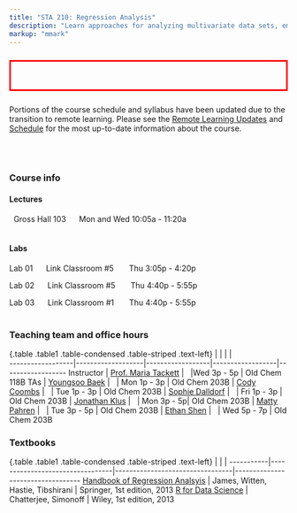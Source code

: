 ```yaml
---
title: "STA 210: Regression Analysis"
description: "Learn approaches for analyzing multivariate data sets, emphasizing analysis of variance, linear regression, and logistic regression. Learn techniques for checking the appropriateness of proposed models, such as residual analyses and case influence diagnostics, and techniques for selecting models. Gain experience dealing with the challenges that arise in practice through assignments that utilize real-world data. This class emphasizes data analysis over mathematical theory."
markup: "mmark"
---
```


<p style="border:3px; border-style:solid; border-color:#FF0000; padding: 1em; font-size:25px; font-family: Arial">

Portions of the course schedule and syllabus have been updated due to the transition to remote learning. Please see the <a href = "https://www2.stat.duke.edu/courses/Spring20/sta210.001/covid-19-updates.html">Remote Learning Updates</a> and <a href = "https://www2.stat.duke.edu/courses/Spring20/sta210.001/schedule.html"> Schedule</a> for the most up-to-date information about the course.
</p>

<br><br>

### Course info

#### Lectures

<font color="#339898"><i class="fas fa-university"></i></font> &nbsp; Gross Hall 103 &nbsp;&nbsp; <font color="#339898"><i class="fas fa-calendar"></i></font> &nbsp; Mon and Wed 10:05a - 11:20a
<br>
<br>

#### Labs

Lab 01 &nbsp;&nbsp; <font color="#339898"><i class="fas fa-university"></i></font> &nbsp; Link Classroom #5 &nbsp;&nbsp;&nbsp; <font color="#339898"><i class="fas fa-calendar"></i></font> &nbsp; Thu 3:05p - 4:20p

Lab 02  &nbsp;&nbsp; <font color="#339898"><i class="fas fa-university"></i></font> &nbsp; Link Classroom #5 &nbsp;&nbsp;&nbsp; <font color="#339898"><i class="fas fa-calendar"></i></font> &nbsp; Thu 4:40p - 5:55p

Lab 03  &nbsp;&nbsp; <font color="#339898"><i class="fas fa-university"></i></font> &nbsp; Link Classroom #1 &nbsp;&nbsp;&nbsp; <font color="#339898"><i class="fas fa-calendar"></i></font> &nbsp; Thu 4:40p - 5:55p
<br>
<br>

### Teaching team and office hours 

{.table .table1 .table-condensed .table-striped .text-left}
<span></span>     | <span></span>     | <span></span>    | <span></span>    |  <span></span>      
------------------|-------------------|------------------|------------------|------------------ 
Instructor        | [Prof. Maria Tackett](http://stat.duke.edu/~mt324/) | <a href="mailto:maria.tackett@duke.edu" title="email"><i class="fa fa-envelope"></i></a> &nbsp; <a href="https://github.com/matackett" title="GitHub"><i class="fa fa-github"></i></a> |Wed 3p - 5p | Old Chem 118B
TAs               | [Youngsoo Baek](https://stat.duke.edu/people/youngsoo-baek-0) | <a href="mailto:youngsoo.baek@duke.edu" title="email"><i class="fa fa-envelope"></i></a> &nbsp; <a href="https://github.com/ybaek" title="GitHub"><i class="fa fa-github"></i></a> | Mon 1p - 3p | Old Chem 203B
                  | [Cody Coombs](http://linkedin.com/in/cody-coombs-3b8034158) | <a href="mailto:cody.coombs@duke.edu" title="email"><i class="fa fa-envelope"></i></a> &nbsp; <a href="https://github.com/coombscody" title="GitHub"><i class="fa fa-github"></i></a> | Tue 1p - 3p | Old Chem 203B
                  | [Sophie Dalldorf](https://www.linkedin.com/in/sophie-dalldorf-598a16192/) | <a href="mailto:sophia.dalldorf@duke.edu" title="email"><i class="fa fa-envelope"></i></a> &nbsp; <a href="https://github.com/sophiedalldorf" title="GitHub"><i class="fa fa-github"></i></a> | Fri 1p - 3p | Old Chem 203B
                  | [Jonathan Klus](https://stat.duke.edu/people/jonathan-klus) | <a href="mailto:jonathan.klus@duke.edu" title="email"><i class="fa fa-envelope"></i></a> &nbsp; <a href="https://github.com/jonklus" title="GitHub"><i class="fa fa-github"></i></a> | Mon 3p - 5p| Old Chem 203B
                  | [Matty Pahren](https://www.linkedin.com/in/mattypahren) | <a href="mailto:martha.pahren@duke.edu" title="email"><i class="fa fa-envelope"></i></a> &nbsp; <a href="https://github.com/mpahren" title="GitHub"><i class="fa fa-github"></i></a> | Tue 3p - 5p | Old Chem 203B
                  | [Ethan Shen](https://www.linkedin.com/in/ethan-shen-931010134/) | <a href="mailto:ethan.shen@duke.edu" title="email"><i class="fa fa-envelope"></i></a> &nbsp; <a href="https://github.com/ethann-shen" title="GitHub"><i class="fa fa-github"></i></a> | Wed 5p - 7p | Old Chem 203B
                   
                   
### Textbooks

{.table .table1 .table-condensed .table-striped .text-left}
 <span></span>     | <span></span> | <span></span> | <span></span>
-----------|---------------------------------|---------------------------------|----------------------------------
[Handbook of Regression Analsyis](http://sakai.duke.edu) | James, Witten, Hastie, Tibshirani | Springer, 1st edition, 2013 
[R for Data Science](http://r4ds.had.co.nz/) | Chatterjee, Simonoff | Wiley, 1st edition, 2013 

<!--
### Materials

You should bring a fully-charged laptop or comparable device to every lecture and lab session.
-->


